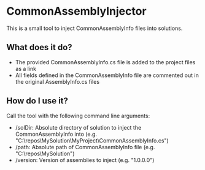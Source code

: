 # CommonAssemblyInjector
This is a small tool to inject CommonAssemblyInfo files into solutions. 

## What does it do?
* The provided CommonAssemblyInfo.cs file is added to the project files as a link
* All fields defined in the CommonAssemblyInfo file are commented out in the original AssemblyInfo.cs files

## How do I use it?
Call the tool with the following command line arguments:
* /solDir: Absolute directory of solution to inject the CommonAssemblyInfo into  (e.g. "C:\repos\MySolution\MyProject\CommonAssemblyInfo.cs")
* /path: Absolute path of CommonAssemblyInfo file (e.g. "C:\repos\MySolution")
* /version: Version of assemblies to inject (e.g. "1.0.0.0")
